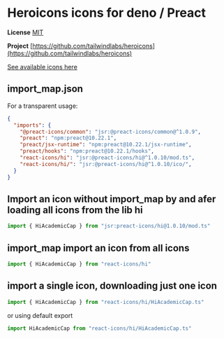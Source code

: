 # Heroicons icons for deno / Preact

**License** [MIT](https://opensource.org/licenses/MIT)

**Project** [https://github.com/tailwindlabs/heroicons](https://github.com/tailwindlabs/heroicons)

[See available icons here](https://react-icons.deno.dev/hi)

## import_map.json

For a transparent usage:

```json
{
  "imports": {
    "@preact-icons/common": "jsr:@preact-icons/common@^1.0.9",
    "preact": "npm:preact@10.22.1",
    "preact/jsx-runtime": "npm:preact@10.22.1/jsx-runtime",
    "preact/hooks": "npm:preact@10.22.1/hooks",
    "react-icons/hi": "jsr:@preact-icons/hi@^1.0.10/mod.ts",
    "react-icons/hi/": "jsr:@preact-icons/hi@^1.0.10/ico/",
  }
}
```

## Import an icon without import_map by and afer loading all icons from the lib hi

```ts
import { HiAcademicCap } from "jsr:preact-icons/hi@1.0.10/mod.ts"
```

## import_map import an icon from all icons

```ts
import { HiAcademicCap } from "react-icons/hi"
```

## import a single icon, downloading just one icon

```ts
import { HiAcademicCap } from "react-icons/hi/HiAcademicCap.ts"
```

or using default export

```ts
import HiAcademicCap from "react-icons/hi/HiAcademicCap.ts"
```


